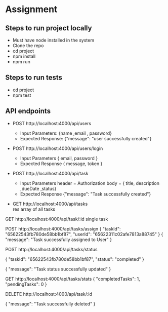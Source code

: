 # Assignment

## Steps to run project locally
- Must have node installed in the system
- Clone the repo
- cd project
- npm install
- npm run

## Steps to run tests
- cd project
- npm test

## API endpoints
- POST http://localhost:4000/api/users
  - Input Parameters: {name ,email , password}
  - Expected Response: {"message": "user successfully created"}

- POST http://localhost:4000/api/users/login
  - Input Parameters
  { email, password }
  - Expected Response
  { message, token }

- POST http://localhost:4000/api/task
  - Input Parameters
  header = Authorization
  body = { title, description ,dueDate ,status}
  - Expected Response
  {"message": "Task successfully created"}

- GET http://localhost:4000/api/tasks  
res 
array of all tasks

GET http://localhost:4000/api/task/:id
single task

POST http://localhost:4000/api/tasks/assign
{
      "taskId": "65622543fb780de58bb1bf87",
      "userId": "65622311c02afe7813a88745"
}
{
    "message": "Task successfully assigned to User"
}


POST http://localhost:4000/api/tasks/status

{
      "taskId": "65622543fb780de58bb1bf87",
      "status": "completed"
}

{
    "message": "Task status successfully updated"
}


GET http://localhost:4000/api/tasks/stats
{
    "completedTasks": 1,
    "pendingTasks": 0
}

DELETE http://localhost:4000/api/task/:id

{
    "message": "Task successfully deleted"
}








